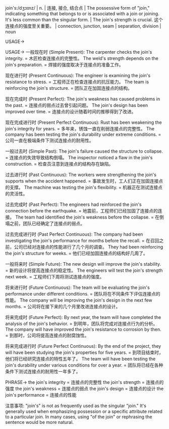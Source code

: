 join's:/dʒɔɪnz/ | n. | 连接, 接合, 结合点 |  The possessive form of "join," indicating something that belongs to or is associated with a join or joining.  It's less common than the singular form. | The join's strength is crucial.  这个连接点的强度至关重要。 |  connection, junction, seam | separation, division | noun


USAGE->

USAGE->
一般现在时 (Simple Present):
The carpenter checks the join's integrity. = 木匠检查连接点的完整性。
The weld's strength depends on the join's preparation. = 焊接的强度取决于连接点的准备工作。


现在进行时 (Present Continuous):
The engineer is examining the join's resistance to stress. = 工程师正在检查连接点的抗压能力。
The team is reinforcing the join's structure. = 团队正在加固连接点的结构。


现在完成时 (Present Perfect):
The join's weakness has caused problems in the past. = 连接点的弱点过去曾引起问题。
The join's design has been improved over time. = 连接点的设计随着时间的推移得到了改进。


现在完成进行时 (Present Perfect Continuous):
Rust has been weakening the join's integrity for years. = 多年来，锈蚀一直在削弱连接点的完整性。
The company has been testing the join's durability under extreme conditions. = 公司一直在极端条件下测试连接点的耐用性。


一般过去时 (Simple Past):
The join's failure caused the structure to collapse. = 连接点的失效导致结构倒塌。
The inspector noticed a flaw in the join's construction. = 检查员注意到连接点的结构存在缺陷。


过去进行时 (Past Continuous):
The workers were strengthening the join's supports when the accident happened. = 事故发生时，工人们正在加固连接点的支撑。
The machine was testing the join's flexibility. = 机器正在测试连接点的灵活性。


过去完成时 (Past Perfect):
The engineers had reinforced the join's connection before the earthquake. = 地震前，工程师们已经加固了连接点的连接。
The team had identified the join's weakness before the collapse. = 在倒塌之前，团队已经确定了连接点的弱点。


过去完成进行时 (Past Perfect Continuous):
The company had been investigating the join's performance for months before the recall. = 在召回之前，公司已经对连接点的性能进行了几个月的调查。
They had been reinforcing the join's structure for weeks. = 他们已经加固连接点的结构好几周了。


一般将来时 (Simple Future):
The new design will improve the join's stability. = 新的设计将提高连接点的稳定性。
The engineers will test the join's strength next week. = 工程师们下周将测试连接点的强度。


将来进行时 (Future Continuous):
The team will be evaluating the join's performance under different conditions. = 团队将在不同条件下评估连接点的性能。
The company will be improving the join's design in the next few months. = 公司将在接下来的几个月里改进连接点的设计。


将来完成时 (Future Perfect):
By next year, the team will have completed the analysis of the join's behavior. = 到明年，团队将完成对连接点行为的分析。
The company will have improved the join's resistance to corrosion by then. = 到那时，公司将提高连接点的耐腐蚀性。


将来完成进行时 (Future Perfect Continuous):
By the end of the project, they will have been studying the join's properties for five years. = 到项目结束时，他们将已经研究连接点的特性五年了。
The team will have been testing the join's durability under various conditions for over a year. =  团队将已经在各种条件下测试连接点的耐用性一年多了。


PHRASE->
the join's integrity = 连接点的完整性
the join's strength = 连接点的强度
the join's weakness = 连接点的弱点
the join's design = 连接点的设计
the join's performance = 连接点的性能

注意事项:  "join's" is not as frequently used as the singular "join."  It's generally used when emphasizing possession or a specific attribute related to a particular join.  In many cases, using "of the join" or rephrasing the sentence would be more natural.
